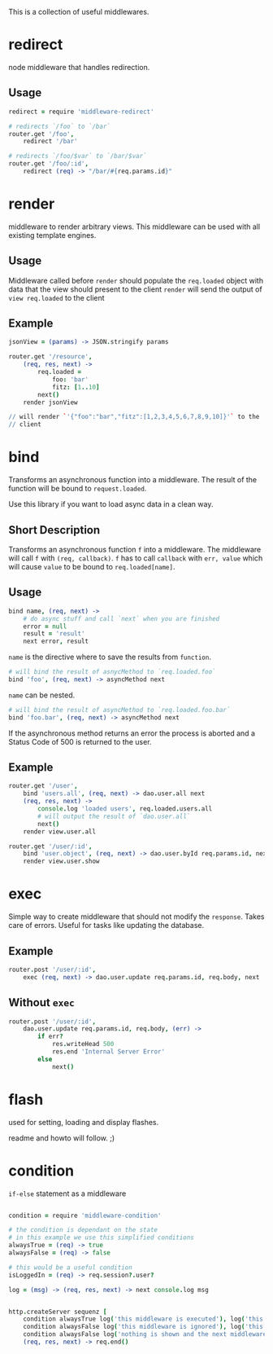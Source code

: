 This is a collection of useful middlewares.

# redirect

node middleware that handles redirection.

## Usage

```coffeescript
redirect = require 'middleware-redirect'

# redirects `/foo` to `/bar`
router.get '/foo',
    redirect '/bar'

# redirects `/foo/$var` to `/bar/$var`
router.get '/foo/:id',
    redirect (req) -> "/bar/#{req.params.id}"
```


# render

middleware to render arbitrary views.
This middleware can be used with all existing template engines.

## Usage

Middleware called before `render` should populate the `req.loaded` object
with data that the view should present to the client
`render` will send the output of `view req.loaded` to the client

## Example

```coffeescript
jsonView = (params) -> JSON.stringify params

router.get '/resource',
    (req, res, next) ->
        req.loaded =
            foo: 'bar'
            fitz: [1..10]
        next()
    render jsonView

// will render `'{"foo":"bar","fitz":[1,2,3,4,5,6,7,8,9,10]}'` to the
// client
```


# bind

Transforms an asynchronous function into a middleware.
The result of the function will be bound to `request.loaded`.

Use this library if you want to load async data in a clean
way.

## Short Description

Transforms an asynchronous function `f` into a middleware.
The middleware will call `f` with `(req, callback)`.
`f` has to call `callback` with `err, value`
which will cause `value` to be bound to `req.loaded[name]`.

## Usage

```coffeescript
bind name, (req, next) ->
    # do async stuff and call `next` when you are finished
    error = null
    result = 'result'
    next error, result
```

`name` is the directive where to save the results from `function`.

```coffeescript
# will bind the result of asnycMethod to `req.loaded.foo`
bind 'foo', (req, next) -> asyncMethod next
```

`name` can be nested.

```coffeescript
# will bind the result of asyncMethod to `req.loaded.foo.bar`
bind 'foo.bar', (req, next) -> asyncMethod next
```

If the asynchronous method returns an error the process is aborted
and a Status Code of 500 is returned to the user.

## Example

```coffeescript
router.get '/user',
    bind 'users.all', (req, next) -> dao.user.all next
    (req, res, next) ->
        console.log 'loaded users', req.loaded.users.all
        # will output the result of `dao.user.all`
        next()
    render view.user.all

router.get '/user/:id',
    bind 'user.object', (req, next) -> dao.user.byId req.params.id, next
    render view.user.show
```


# exec

Simple way to create middleware that should not modify the `response`.
Takes care of errors.
Useful for tasks like updating the database.

## Example

```coffeescript
router.post '/user/:id',
    exec (req, next) -> dao.user.update req.params.id, req.body, next
```

## Without `exec`

```coffeescript
router.post '/user/:id',
    dao.user.update req.params.id, req.body, (err) ->
        if err?
            res.writeHead 500
            res.end 'Internal Server Error'
        else
            next()
```


# flash

used for setting, loading and display flashes.

readme and howto will follow. ;)

# condition

`if-else` statement as a middleware

```coffeescript

condition = require 'middleware-condition'

# the condition is dependant on the state
# in this example we use this simplified conditions
alwaysTrue = (req) -> true
alwaysFalse = (req) -> false

# this would be a useful condition
isLoggedIn = (req) -> req.session?.user?

log = (msg) -> (req, res, next) -> next console.log msg


http.createServer sequenz [
    condition alwaysTrue log('this middleware is executed'), log('this middleware is ignored')
    condition alwaysFalse log('this middleware is ignored'), log('this middleware is executed')
    condition alwaysFalse log('nothing is shown and the next middleware is executed')
    (req, res, next) -> req.end()
```
